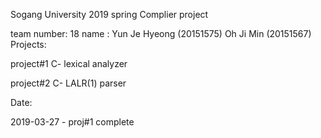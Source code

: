 Sogang University 2019 spring Complier project

team number:    18
name :          Yun Je Hyeong   (20151575) 
                Oh Ji Min       (20151567)
Projects:

project#1 
    C- lexical analyzer

project#2 
    C- LALR(1) parser

Date:

2019-03-27 - proj#1 complete
